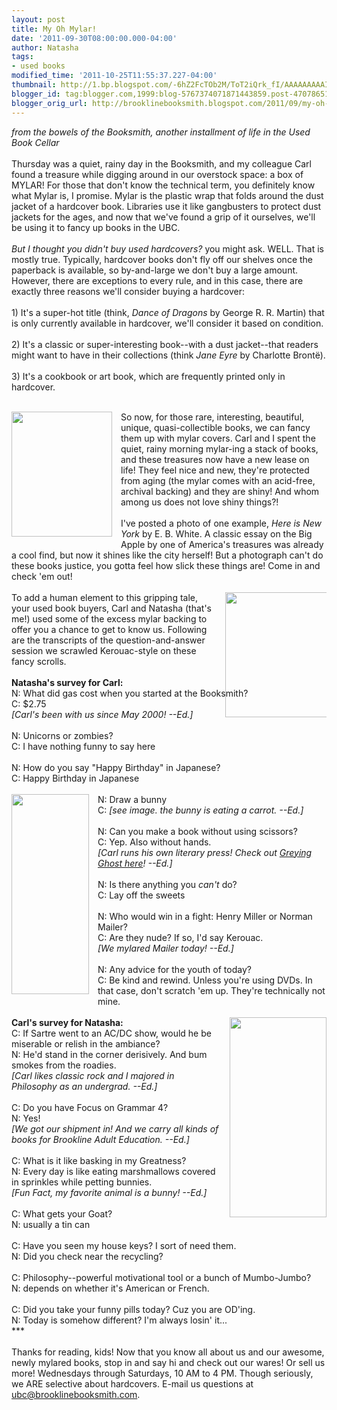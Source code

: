 ```yaml
---
layout: post
title: My Oh Mylar!
date: '2011-09-30T08:00:00.000-04:00'
author: Natasha
tags:
- used books
modified_time: '2011-10-25T11:55:37.227-04:00'
thumbnail: http://1.bp.blogspot.com/-6hZ2FcTOb2M/ToT2iQrk_fI/AAAAAAAAAIM/Z7fdGhEPtGY/s72-c/nycover.jpg
blogger_id: tag:blogger.com,1999:blog-5767374071871443859.post-4707865175103530325
blogger_orig_url: http://brooklinebooksmith.blogspot.com/2011/09/my-oh-mylar.html
---
```


<em>from the bowels of the Booksmith, another installment of life in the Used Book Cellar</em><br /><br />Thursday was a quiet, rainy day in the Booksmith, and my colleague Carl found a treasure while digging around in our overstock space: a box of MYLAR! For those that don't know the technical term, you definitely know what Mylar is, I promise. Mylar is the plastic wrap that folds around the dust jacket of a hardcover book. Libraries use it like gangbusters to protect dust jackets for the ages, and now that we've found a grip of it ourselves, we'll be using it to fancy up books in the UBC. <br /><br /><em>But I thought you didn't buy used hardcovers?</em> you might ask. WELL. That is mostly true. Typically, hardcover books don't fly off our shelves once the paperback is available,&nbsp;so by-and-large we don't buy a large amount. However, there are exceptions to every rule, and in this case, there are exactly three reasons we'll consider buying a hardcover:<br /><br />1) It's a super-hot title (think, <em>Dance of Dragons</em> by George R. R. Martin) that is only currently available in hardcover, we'll consider it based on condition.<br /><br />2) It's a classic or super-interesting book--with a dust jacket--that readers might want to have in their collections (think <em>Jane Eyre</em> by Charlotte Brontë).<br /><br />3) It's a cookbook or art book, which are frequently&nbsp;printed only in hardcover.<br /><br /><div class="separator" style="clear: both; text-align: center;"><a href="http://1.bp.blogspot.com/-6hZ2FcTOb2M/ToT2iQrk_fI/AAAAAAAAAIM/Z7fdGhEPtGY/s1600/nycover.jpg" imageanchor="1" style="clear: left; cssfloat: left; float: left; margin-bottom: 1em; margin-right: 1em;"><img border="0" height="200" kca="true" src="http://1.bp.blogspot.com/-6hZ2FcTOb2M/ToT2iQrk_fI/AAAAAAAAAIM/Z7fdGhEPtGY/s200/nycover.jpg" width="161" /></a></div>So now, for those rare, interesting, beautiful, unique, quasi-collectible books, we can fancy them up with mylar covers. Carl and I spent the quiet, rainy morning mylar-ing a stack of books, and these treasures now have a new lease on life! They feel nice and new, they're protected from aging (the mylar comes with an acid-free, archival backing) and they are shiny! And whom among us does not love shiny things?! <br /><br />I've posted a photo of one example, <em>Here is New York</em> by E. B. White. A classic essay on the Big Apple by one of America's treasures was already a cool find, but now it shines like the city herself! But a photograph can't do these books justice, you gotta feel how slick these things are! Come in and check 'em out!<br /><br /><div class="separator" style="clear: both; text-align: center;"></div><div class="separator" style="clear: both; text-align: center;"><a href="http://3.bp.blogspot.com/-y3xUxT7ugOQ/ToT4ZfF5ZwI/AAAAAAAAAIg/mXSGkaJWDWE/s1600/scroll.jpg" imageanchor="1" style="clear: right; cssfloat: right; float: right; height: 103px; margin-bottom: 1em; margin-left: 1em; width: 162px;"><img border="0" height="200" kca="true" src="http://3.bp.blogspot.com/-y3xUxT7ugOQ/ToT4ZfF5ZwI/AAAAAAAAAIg/mXSGkaJWDWE/s200/scroll.jpg" width="200" /></a></div>To add a human element to this gripping tale, your used book buyers, Carl and Natasha (that's me!) used some of the excess mylar backing to offer you a chance to get to know us. Following are the transcripts of the question-and-answer session we scrawled Kerouac-style on these fancy scrolls.<br /><br /><strong>Natasha's survey for Carl:</strong><br />N: What did gas cost when you started at the Booksmith?<br />C: $2.75<br /><em>[Carl's been with us since May 2000! --Ed.]</em><br /><br />N: Unicorns or zombies?<br />C: I have nothing funny to say here<br /><br />N: How do you say "Happy Birthday" in Japanese?<br />C: Happy Birthday in Japanese<br /><br /><div class="separator" style="clear: both; text-align: center;"><a href="http://1.bp.blogspot.com/-Y3ISGAY96I4/ToT5fS7YNUI/AAAAAAAAAIk/W6VqPgyPUZw/s1600/natasha.jpg" imageanchor="1" style="clear: left; cssfloat: left; float: left; margin-bottom: 1em; margin-right: 1em;"><img border="0" height="320" kca="true" src="http://1.bp.blogspot.com/-Y3ISGAY96I4/ToT5fS7YNUI/AAAAAAAAAIk/W6VqPgyPUZw/s320/natasha.jpg" width="124" /></a></div>N: Draw a bunny<br />C: <em>[see image. the bunny is eating a carrot. --Ed.]</em><br /><br />N: Can you make a book without using scissors?<br />C: Yep. Also without hands.<br /><em>[Carl runs his own literary press! Check out <a href="http://greyingghost.tumblr.com/">Greying Ghost here</a>! --Ed.]</em><br /><br />N: Is there anything you <em>can't </em>do?<br />C: Lay off the sweets<br /><br />N: Who would win in a fight: Henry Miller or Norman Mailer?<br />C: Are they nude? If so, I'd say Kerouac.<br /><em>[We mylared Mailer today! --Ed.]</em><br /><br />N: Any advice for the youth of today?<br />C: Be kind and rewind. Unless you're using DVDs. In that case, don't scratch 'em up. They're technically not mine.<br /><br /><div class="separator" style="clear: both; text-align: center;"><a href="http://2.bp.blogspot.com/-z3L151znQbI/ToT3vCQFEiI/AAAAAAAAAIc/_IFqoy5j6aY/s1600/carl.jpg" imageanchor="1" style="clear: right; cssfloat: right; float: right; margin-bottom: 1em; margin-left: 1em;"><img border="0" height="320" kca="true" src="http://2.bp.blogspot.com/-z3L151znQbI/ToT3vCQFEiI/AAAAAAAAAIc/_IFqoy5j6aY/s320/carl.jpg" width="155" /></a></div><strong>Carl's survey for Natasha:</strong><br />C: If Sartre went to an AC/DC show, would he&nbsp;be miserable or relish in the ambiance?<br />N: He'd stand in the corner derisively. And bum smokes from the roadies.<br /><em>[Carl likes classic rock and I majored in Philosophy as an undergrad. --Ed.]</em><br /><br />C: Do you have Focus on Grammar 4?<br />N: Yes!<br /><em>[We got our shipment in! And we carry all kinds of books for Brookline Adult Education. --Ed.]</em><br /><br />C: What is it like basking in my Greatness?<br />N: Every day is like eating marshmallows covered in sprinkles while petting bunnies.<br /><em>[Fun Fact, my favorite animal is a bunny! --Ed.]</em><br /><br />C: What gets your Goat?<br />N: usually a tin can<br /><br />C: Have you seen my house keys? I sort of need them.<br />N: Did you check near the recycling?<br /><br />C: Philosophy--powerful motivational tool or a bunch of Mumbo-Jumbo?<br />N: depends on whether it's American or French.<br /><br />C: Did you take your funny pills today? Cuz you are OD'ing.<br />N: Today is somehow different? I'm always losin' it...<br />***<br /><br />Thanks for reading, kids! Now that you know all about us and our awesome, newly mylared books, stop in and say hi and check out our wares! Or sell us more! Wednesdays through Saturdays, 10 AM to 4 PM. Though seriously, we ARE selective about hardcovers. E-mail us questions at <a href="mailto:ubc@brooklinebooksmith.com">ubc@brooklinebooksmith.com</a>.